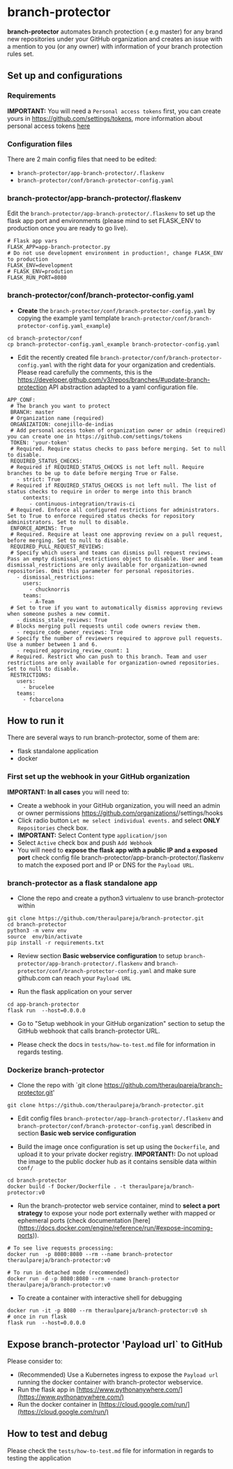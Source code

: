 # branch-protector

**branch-protector** automates branch protection ( e.g master) for any brand new repositories under your GitHub organization and creates an issue with a mention to you (or any owner) with information of your branch protection rules set.

## Set up and configurations

### Requirements

**IMPORTANT:**  You will need a `Personal access tokens` first, you can create yours in https://github.com/settings/tokens, more information about personal access tokens [here](https://help.github.com/en/articles/)


### Configuration files

There are 2 main config files that need to be edited:

* `branch-protector/app-branch-protector/.flaskenv`
* `branch-protector/conf/branch-protector-config.yaml`

### branch-protector/app-branch-protector/.flaskenv

Edit the `branch-protector/app-branch-protector/.flaskenv` to set up the flask app port and environments (please mind to set FLASK_ENV to production once you are ready to go live).

```
# Flask app vars
FLASK_APP=app-branch-protector.py
# Do not use development environment in production!, change FLASK_ENV to production
FLASK_ENV=development
# FLASK_ENV=prodution
FLASK_RUN_PORT=8080
```

### branch-protector/conf/branch-protector-config.yaml

* **Create** the `branch-protector/conf/branch-protector-config.yaml` by copying the example yaml template `branch-protector/conf/branch-protector-config.yaml_example`) 
 ```
cd branch-protector/conf
cp branch-protector-config.yaml_example branch-protector-config.yaml
```

* Edit the recently created file `branch-protector/conf/branch-protector-config.yaml` with the right data for your organization and credentials. Please read carefully the comments, this is the https://developer.github.com/v3/repos/branches/#update-branch-protection API abstraction adapted to a yaml configuration file.

```
APP_CONF:
 # The branch you want to protect
 BRANCH: master
 # Organization name (required)
 ORGANIZATION: conejillo-de-indias
 # Add personal access token of organization owner or admin (required) you can create one in https://github.com/settings/tokens
 TOKEN: 'your-token'
 # Required. Require status checks to pass before merging. Set to null to disable.
 REQUIRED_STATUS_CHECKS:
 # Required if REQUIRED_STATUS_CHECKS is not left null. Require branches to be up to date before merging True or False.
   - strict: True
 # Required if REQUIRED_STATUS_CHECKS is not left null. The list of status checks to require in order to merge into this branch
     contexts:
       - continuous-integration/travis-ci
 # Required. Enforce all configured restrictions for administrators. Set to True to enforce required status checks for repository administrators. Set to null to disable.
 ENFORCE_ADMINS: True
 # Required. Require at least one approving review on a pull request, before merging. Set to null to disable.
 REQUIRED_PULL_REQUEST_REVIEWS:
 # Specify which users and teams can dismiss pull request reviews. Pass an empty dismissal_restrictions object to disable. User and team dismissal_restrictions are only available for organization-owned repositories. Omit this parameter for personal repositories.
   - dismissal_restrictions:
     users:
       - chucknorris
     teams:
       - A-Team
 # Set to true if you want to automatically dismiss approving reviews when someone pushes a new commit.
   - dismiss_stale_reviews: True
 # Blocks merging pull requests until code owners review them.
   - require_code_owner_reviews: True
 # Specify the number of reviewers required to approve pull requests. Use a number between 1 and 6.
   - required_approving_review_count: 1
 # Required. Restrict who can push to this branch. Team and user restrictions are only available for organization-owned repositories. Set to null to disable.
 RESTRICTIONS:
   users:
     - brucelee
   teams:
     - fcbarcelona
```

## How to run it

There are several ways to run branch-protector, some of them are:

* flask standalone application
* docker

### First set up the webhook in your GitHub organization

**IMPORTANT: In all cases** you will need to:
* Create a webhook in your GitHub organization, you will need an admin or owner permissions https://github.com/organizations/<ORGANIZATION>/settings/hooks
* Click radio button `Let me select individual events.` and select **ONLY** `Repositories` check box.
* **IMPORTANT:** Select Content type `application/json`
* Select `Active` check box and push `Add Webhook`
* You will need to **expose the flask app with a public IP and a exposed port** check config file branch-protector/app-branch-protector/.flaskenv to match the exposed port and IP or DNS for the `Payload URL`.


### branch-protector as a flask standalone app

* Clone the repo and create a python3 virtualenv to use branch-protector within

```
git clone https://github.com/theraulpareja/branch-protector.git
cd branch-protector
python3 -m venv env
source  env/bin/activate
pip install -r requirements.txt
```

* Review section **Basic webservice configuration** to setup `branch-protector/app-branch-protector/.flaskenv` and `branch-protector/conf/branch-protector-config.yaml` and make sure github.com can reach your `Payload URL`

* Run the flask application on your server
```
cd app-branch-protector
flask run  --host=0.0.0.0
```

* Go to "Setup webhook in your GitHub organization" section to setup the GitHub webhook that calls branch-protector URL.

* Please check the docs in `tests/how-to-test.md` file for information in regards testing.



### Dockerize branch-protector

* Clone the repo with `git clone https://github.com/theraulpareja/branch-protector.git'

```
git clone https://github.com/theraulpareja/branch-protector.git
```

* Edit config files `branch-protector/app-branch-protector/.flaskenv` and  `branch-protector/conf/branch-protector-config.yaml`  described in section **Basic web service configuration**

* Build the image once configuration is set up using the `Dockerfile`, and upload it to your private docker registry.
**IMPORTANT!:** Do not upload the image to the public docker hub as it contains sensible data within `conf/`

```
cd branch-protector
docker build -f Docker/Dockerfile . -t theraulpareja/branch-protector:v0
```

* Run the branch-protector web service container, mind to **select a port strategy** to expose your node port externally wether with mapped or ephemeral ports (check documentation [here] (https://docs.docker.com/engine/reference/run/#expose-incoming-ports)).

```
# To see live requests processing:
docker run  -p 8080:8080 --rm --name branch-protector theraulpareja/branch-protector:v0

# To run in detached mode (recommended)
docker run -d -p 8080:8080 --rm --name branch-protector theraulpareja/branch-protector:v0
```

* To create a container with interactive shell for debugging

```
docker run -it -p 8080 --rm theraulpareja/branch-protector:v0 sh
# once in run flask
flask run  --host=0.0.0.0
```

## Expose branch-protector 'Payload url`  to GitHub

Please consider to:

* (Recommended) Use a Kubernetes ingress to expose the `Payload url` running the docker container with branch-protector  webservice.
* Run the flask app in [https://www.pythonanywhere.com/](https://www.pythonanywhere.com/)
* Run the docker container in [https://cloud.google.com/run/](https://cloud.google.com/run/)

## How to test and debug

Please check the `tests/how-to-test.md` file for information in regards to testing the application

